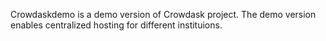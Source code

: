 Crowdaskdemo is a demo version of Crowdask project. The demo version enables centralized hosting for different instituions.
